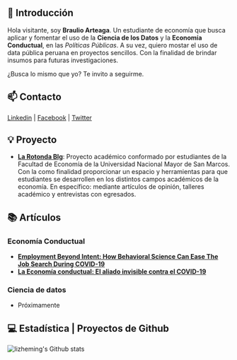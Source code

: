 ## 👋 Introducción

Hola visitante, soy **Braulio Arteaga**. Un estudiante de economía que busca aplicar y fomentar el uso de la **Ciencia de los Datos** y la **Economía Conductual**, en las *Políticas Públicas*. 
A su vez, quiero mostar el uso de data pública peruana en proyectos sencillos. Con la finalidad de brindar insumos para futuras investigaciones.

¿Busca lo mismo que yo? Te invito a seguirme.

## 📫 Contacto

 [Linkedin](https://www.linkedin.com/in/braulioarteaga/detail/background-image/)   |   [Facebook](https://www.facebook.com/braulio.arteaga.393/)   |    [Twitter](https://twitter.com/BraulioArt23)

## 💡 Proyecto

- [**La Rotonda Blg**](https://www.facebook.com/larotonda.blog/): Proyecto académico conformado por estudiantes de la Facultad de Economía de la Universidad Nacional Mayor de San Marcos. Con la como finalidad proporcionar un espacio y herramientas para que estudiantes se desarrollen en los distintos campos académicos de la economía. En específico: mediante artículos de opinión, talleres académico y entrevistas con egresados. 

## 📚 Artículos

### Economía Conductual

- [**Employment Beyond Intent: How Behavioral Science Can Ease The Job Search During COVID-19**](https://thedecisionlab.com/insights/development/employment-beyond-intent-how-behavioral-science-can-ease-the-job-search-during-covid-19/)
- [**La Economía conductual: El aliado invisible contra el COVID-19**](https://larotondablog.wixsite.com/larotonda/post/la-econom%C3%ADa-conductual-el-aliado-invisible-contra-el-covid-19)

### Ciencia de datos

- Próximamente
 
## 💻 Estadística | Proyectos de Github

![lizheming's Github stats](https://github-readme-stats.vercel.app/api?username=BArteagaCode&show_icons=true)


